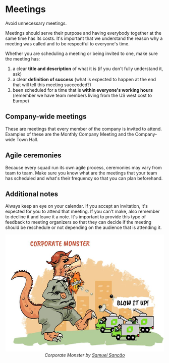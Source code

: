 # Meetings

Avoid unnecessary meetings.

Meetings should serve their purpose and having everybody together at the same time has its costs. It's important that we understand the reason why a meeting was called and to be respectful to everyone's time.

Whether you are scheduling a meeting or being invited to one, make sure the meeting has:

1. a clear **title and description** of what it is (if you don't fully understand it, ask)
2. a clear **definition of success** (what is expected to happen at the end that will tell this meeting succeeded?)
3. been scheduled for a time that is **within everyone's working hours** (remember we have team members living from the US west cost to Europe)

## Company-wide meetings

These are meetings that every member of the company is invited to attend. Examples of these are the Monthly Company Meeting and the Company-wide Town Hall.

## Agile ceremonies

Because every squad run its own agile process, ceremonies may vary from team to team. Make sure you know what are the meetings that your team has scheduled and what's their frequency so that you can plan beforehand.

## Additional notes

Always keep an eye on your calendar. If you accept an invitation, it's expected for you to attend that meeting. If you can't make, also remember to decline it and leave it a note. It's important to provide this type of feedback to meeting organizers so that they can decide if the meeting should be reschedule or not depending on the audience that is attending it.


<div align="center">
  <img alt="Corporate Monster" src="./corporate-monster.jpeg" />
  <i>Corporate Monster by <a href="https://github.com/samuelsancao">Samuel Sanção</a></i>
</div>

<!-- prettier-ignore-start -->
<!-- start_toc -->

<!-- end_toc -->
<!-- prettier-ignore-end -->
